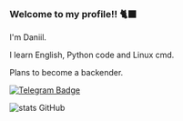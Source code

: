 ### Welcome to my profile!! 🐈‍⬛
I'm Daniil.

I learn English, Python code and Linux cmd.

Plans to become a backender.

[![Telegram Badge](https://img.shields.io/badge/-Daniil-blue?style=flat-square&logo=Telegram&logoColor=white&link=https://www.t.me/Jluc_X)](https://www.t.me/Jluc_X)

![stats GitHub](https://github-readme-stats.vercel.app/api?username=DaniilAmoshiy1&count_private=true&theme=midnight-purple&show_icons=true&include_all_commits=true)



<!--
**DaniilAmoshiy1/DaniilAmoshiy1** is a ✨ _special_ ✨ repository because its `README.md` (this file) appears on your GitHub profile.


- 🔭 I’m currently working on ...
- 🌱 I’m currently learning ...
- 👯 I’m looking to collaborate on ...
- 🤔 I’m looking for help with ...
- 💬 Ask me about ...
- 📫 How to reach me: ...
- 😄 Pronouns: ...
- ⚡ Fun fact: ...
-->
